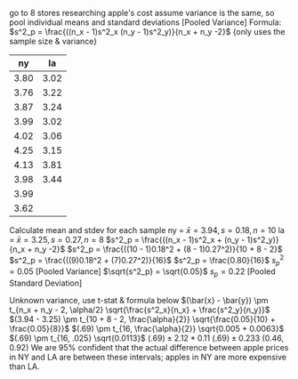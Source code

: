 go to 8 stores researching apple's cost
	assume variance is the same, so pool individual means and standard deviations
	[Pooled Variance] Formula:
		$s^2_p =  \frac{((n_x - 1)s^2_x (n_y - 1)s^2_y)}{n_x + n_y -2}$
				{only uses the sample size & variance}

| ny   | la   |
| ---- | ---- |
| 3.80 | 3.02 |
| 3.76 | 3.22 |
| 3.87 | 3.24 |
| 3.99 | 3.02 |
| 4.02 | 3.06 |
| 4.25 | 3.15 |
| 4.13 | 3.81 |
| 3.98 | 3.44 |
| 3.99 |      |
| 3.62 |      |
Calculate mean and stdev for each sample
	ny = $\bar{x} = 3.94, s = 0.18, n = 10$
	la = $\bar{x} = 3.25, s = 0.27, n = 8$
		$s^2_p =  \frac{((n_x - 1)s^2_x + (n_y - 1)s^2_y)}{n_x + n_y -2}$
		$s^2_p =  \frac{((10 - 1)0.18^2 + (8 - 1)0.27^2)}{10 + 8 - 2}$
		$s^2_p =  \frac{((9)0.18^2 + (7)0.27^2)}{16}$
		$s^2_p =  \frac{0.80}{16}$
		$s^2_p =  0.05$ [Pooled Variance]
		$\sqrt{s^2_p} =  \sqrt{0.05}$
		$s_p =  0.22$ [Pooled Standard Deviation]

Unknown variance, use t-stat & formula below
	$(\bar{x} - \bar{y}) \pm t_{n_x + n_y - 2, \alpha/2} \sqrt{\frac{s^2_x}{n_x} + \frac{s^2_y}{n_y}}$
	$(3.94 - 3.25) \pm t_{10 + 8 - 2, \frac{\alpha}{2}} \sqrt{\frac{0.05}{10} + \frac{0.05}{8}}$
	$(.69) \pm t_{16, \frac{\alpha}{2}} \sqrt{0.005 + 0.0063}$
	$(.69) \pm t_{16, .025} \sqrt{0.0113}$
	$(.69) \pm 2.12 * 0.11$
	$(.69) \pm 0.233$
	$(0.46, 0.92)$
		We are 95% confident that the actual difference between apple prices in NY and LA are between these intervals; apples in NY are more expensive than LA.